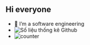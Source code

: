 ## Hi everyone 
- 🤔 I’m a software engineering
- ![Số liệu thống kê Github](https://github-readme-stats.vercel.app/api?username=hieumt24)
- ![counter](https://https://pipedream.com/@fptedu-0a850f/invite?token=3a4af40026e347b92be5ad96fae1e325.m.pipedream.net)

<!--
**hieumt24/hieumt24** is a ✨ _special_ ✨ repository because its `README.md` (this file) appears on your GitHub profile.

Here are some ideas to get you started:

- 🔭 I’m currently working on ...
- 🌱 I’m currently learning ...
- 👯 I’m looking to collaborate on ...
- 🤔 I’m looking for help with ...
- 💬 Ask me about ...
- 📫 How to reach me: ...
- 😄 Pronouns: ...
- ⚡ Fun fact: ...
-->
